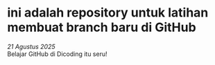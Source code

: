 # ini adalah repository untuk latihan membuat branch baru di GitHub

*21 Agustus 2025*<br>
Belajar GitHub di Dicoding itu seru!